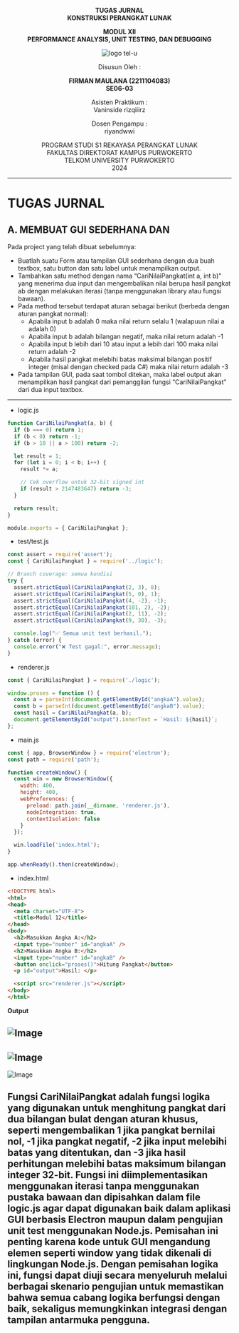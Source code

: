 <div align="center">

**TUGAS JURNAL**  
**KONSTRUKSI PERANGKAT LUNAK**

**MODUL XII**  
**PERFORMANCE ANALYSIS, UNIT TESTING, DAN DEBUGGING**

![logo tel-u](https://github.com/user-attachments/assets/3a44181d-9c92-47f6-8cf0-87755117fd99)

Disusun Oleh :

**FIRMAN MAULANA (2211104083)**  
**SE06-03**

Asisten Praktikum :  
Vaninside
rizqiiirz

Dosen Pengampu :  
riyandwwi

PROGRAM STUDI S1 REKAYASA PERANGKAT LUNAK  
FAKULTAS DIREKTORAT KAMPUS PURWOKERTO  
TELKOM UNIVERSITY PURWOKERTO  
2024

</div>

---

# TUGAS JURNAL

## A. MEMBUAT GUI SEDERHANA DAN
Pada project yang telah dibuat sebelumnya:
- Buatlah suatu Form atau tampilan GUI sederhana dengan dua buah textbox, satu button dan
satu label untuk menampilkan output.
- Tambahkan satu method dengan nama “CariNilaiPangkat(int a, int b)” yang menerima dua input
dan mengembalikan nilai berupa hasil pangkat ab dengan melakukan iterasi (tanpa
menggunakan library atau fungsi bawaan).
- Pada method tersebut terdapat aturan sebagai berikut (berbeda dengan aturan pangkat
normal):
    - Apabila input b adalah 0 maka nilai return selalu 1 (walapuun nilai a adalah 0)
    - Apabila input b adalah bilangan negatif, maka nilai return adalah -1
    - Apabila input b lebih dari 10 atau input a lebih dari 100 maka nilai return adalah -2
    - Apabila hasil pangkat melebihi batas maksimal bilangan positif integer (misal dengan
checked pada C#) maka nilai return adalah -3
- Pada tampilan GUI, pada saat tombol ditekan, maka label output akan menampilkan hasil
pangkat dari pemanggilan fungsi “CariNilaiPangkat” dari dua input textbox.
---

- logic.js
```js
function CariNilaiPangkat(a, b) {
  if (b === 0) return 1;
  if (b < 0) return -1;
  if (b > 10 || a > 100) return -2;

  let result = 1;
  for (let i = 0; i < b; i++) {
    result *= a;

    // Cek overflow untuk 32-bit signed int
    if (result > 2147483647) return -3;
  }

  return result;
}

module.exports = { CariNilaiPangkat };       

```
- test/test.js

```js
const assert = require('assert');
const { CariNilaiPangkat } = require('../logic');

// Branch coverage: semua kondisi
try {
  assert.strictEqual(CariNilaiPangkat(2, 3), 8);
  assert.strictEqual(CariNilaiPangkat(5, 0), 1);
  assert.strictEqual(CariNilaiPangkat(4, -2), -1);
  assert.strictEqual(CariNilaiPangkat(101, 2), -2);
  assert.strictEqual(CariNilaiPangkat(2, 11), -2);
  assert.strictEqual(CariNilaiPangkat(9, 30), -3);

  console.log("✅ Semua unit test berhasil.");
} catch (error) {
  console.error("❌ Test gagal:", error.message);
}

```
- renderer.js

```js
const { CariNilaiPangkat } = require('./logic');

window.proses = function () {
  const a = parseInt(document.getElementById("angkaA").value);
  const b = parseInt(document.getElementById("angkaB").value);
  const hasil = CariNilaiPangkat(a, b);
  document.getElementById("output").innerText = `Hasil: ${hasil}`;
};

```

- main.js

```js
const { app, BrowserWindow } = require('electron');
const path = require('path');

function createWindow() {
  const win = new BrowserWindow({
    width: 400,
    height: 400,
    webPreferences: {
      preload: path.join(__dirname, 'renderer.js'),
      nodeIntegration: true,
      contextIsolation: false
    }
  });

  win.loadFile('index.html');
}

app.whenReady().then(createWindow);
```

- index.html

```html
<!DOCTYPE html>
<html>
<head>
  <meta charset="UTF-8">
  <title>Modul 12</title>
</head>
<body>
  <h2>Masukkan Angka A:</h2>
  <input type="number" id="angkaA" />
  <h2>Masukkan Angka B:</h2>
  <input type="number" id="angkaB" />
  <button onclick="proses()">Hitung Pangkat</button>
  <p id="output">Hasil: </p>

  <script src="renderer.js"></script>
</body>
</html>
```

**Output**

![Image](https://github.com/user-attachments/assets/6a668a30-f37c-4f3d-8d97-507f49d5b204)
---
![Image](https://github.com/user-attachments/assets/b4dbbc61-4b8a-4a4b-8271-fc120cd66c5e)
---
![Image](https://github.com/user-attachments/assets/14e27fe8-3f97-4805-b5aa-421c0335d680)

Fungsi CariNilaiPangkat adalah fungsi logika yang digunakan untuk menghitung pangkat dari dua bilangan bulat dengan aturan khusus, seperti mengembalikan 1 jika pangkat bernilai nol, -1 jika pangkat negatif, -2 jika input melebihi batas yang ditentukan, dan -3 jika hasil perhitungan melebihi batas maksimum bilangan integer 32-bit. Fungsi ini diimplementasikan menggunakan iterasi tanpa menggunakan pustaka bawaan dan dipisahkan dalam file logic.js agar dapat digunakan baik dalam aplikasi GUI berbasis Electron maupun dalam pengujian unit test menggunakan Node.js. Pemisahan ini penting karena kode untuk GUI mengandung elemen seperti window yang tidak dikenali di lingkungan Node.js. Dengan pemisahan logika ini, fungsi dapat diuji secara menyeluruh melalui berbagai skenario pengujian untuk memastikan bahwa semua cabang logika berfungsi dengan baik, sekaligus memungkinkan integrasi dengan tampilan antarmuka pengguna.
---